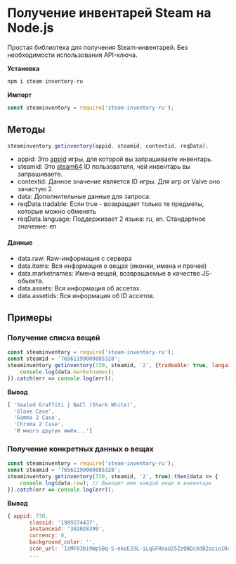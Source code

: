 # Получение инвентарей Steam на Node.js
Простая библиотека для получения Steam-инвентарей.
Без необходимости использования API-ключа.

**Установка**
```js
npm i steam-inventory-ru
```

**Импорт**
```js
const steaminventory = require('steam-inventory-ru');
```

## Методы
```js
steaminventory.getinventory(appid, steamid, contextid, reqData);
```
- appid: Это [appid](https://steamdb.info/apps/) игры, для которой вы запрашиваете инвентарь.
- steamid: Это [steam64](https://steamid.io/lookup/) ID пользователя, чей инвентарь вы запрашиваете.
- contextid: Данное значение является ID игры. Для игр от Valve оно зачастую 2.
- data: Дополнительные данные для запроса:
- reqData.tradable: Если true - возвращает только те предметы, которые можно обменять
- reqData.language: Поддерживает 2 языка: ru, en. Стандартное значение: en
#### Данные
- data.raw: Raw-информация с сервера
- data.items: Вся информация о вещах (иконки, имена и прочее)
- data.marketnames: Имена вещей, возвращаемые в качестве JS-обьекта.
- data.assets: Вся информация об ассетах.
- data.assetids: Вся информация об ID ассетов.
## Примеры

### Получение списка вещей
```js
const steaminventory = require('steam-inventory-ru');
const steamid = '76561199009885328';
steaminventory.getinventory(730, steamid, '2', {tradeable: true, language: "en"}).then(data => {
    console.log(data.marketnames);
}).catch(err => console.log(err));

```
**Вывод**
```js
[ 'Sealed Graffiti | NaCl (Shark White)',
  'Glove Case',
  'Gamma 2 Case',
  'Chroma 2 Case',
  'И много других имён...']
```

### Получение конкретных данных о вещах
```js
const steaminventory = require('steam-inventory-ru');
const steamid = '76561199009885328';
steaminventory.getinventory(730, steamid, '2', true).then(data => {
    console.log(data.raw); // Выводит имя каждой вещи в инвентаре
}).catch(err => console.log(err));
```
**Вывод**
```js
{ appid: 730,
       classid: '1989274437',
       instanceid: '302028390',
       currency: 0,
       background_color: '',
       icon_url: 'IzMF03bi9WpSBq-S-ekoE33L-iLqGFHVaU25ZzQNQcXdB2ozio1RrlIWFK3Uf'
       ...
```

